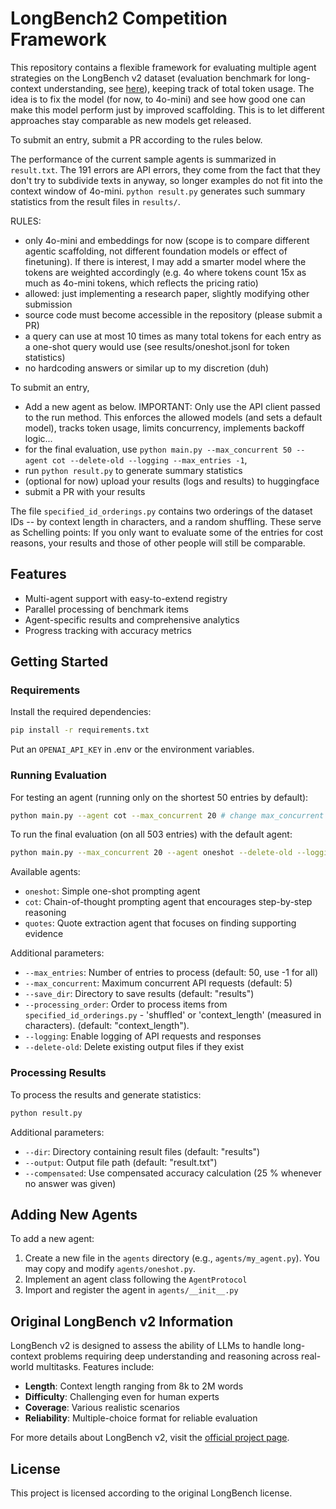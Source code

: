 # LongBench2 Competition Framework

This repository contains a flexible framework for evaluating multiple agent strategies on the LongBench v2 dataset (evaluation benchmark for long-context understanding, see [here](https://longbench2.github.io/)), keeping track of total token usage. The idea is to fix the model (for now, to 4o-mini) and see how good one can make this model perform just by improved scaffolding. This is to let different approaches stay comparable as new models get released.

To submit an entry, submit a PR according to the rules below.

The performance of the current sample agents is summarized in `result.txt`. The 191 errors are API errors, they come from the fact that they don't try to subdivide texts in anyway, so longer examples do not fit into the context window of 4o-mini. `python result.py` generates such summary statistics from the result files in `results/`.

RULES:
 - only 4o-mini and embeddings for now (scope is to compare different agentic scaffolding, not different foundation models or effect of finetuning). If there is interest, I may add a smarter model where the tokens are weighted accordingly (e.g. 4o where tokens count 15x as much as 4o-mini tokens, which reflects the pricing ratio)
 - allowed: just implementing a research paper, slightly modifying other submission
 - source code must become accessible in the repository (please submit a PR)
 - a query can use at most 10 times as many total tokens for each entry as a one-shot query would use (see results/oneshot.jsonl for token statistics)
 - no hardcoding answers or similar up to my discretion (duh)

To submit an entry,

 - Add a new agent as below. IMPORTANT: Only use the API client passed to the run method. This enforces the allowed models (and sets a default model), tracks token usage, limits concurrency, implements backoff logic...
 - for the final evaluation, use `python main.py --max_concurrent 50 --agent cot --delete-old --logging --max_entries -1`,
 - run `python result.py` to generate summary statistics
 - (optional for now) upload your results (logs and results) to huggingface
 - submit a PR with your results

The file `specified_id_orderings.py` contains two orderings of the dataset IDs -- by context length in characters, and a random shuffling. These serve as Schelling points: If you only want to evaluate some of the entries for cost reasons, your results and those of other people will still be comparable.

## Features

- Multi-agent support with easy-to-extend registry
- Parallel processing of benchmark items
- Agent-specific results and comprehensive analytics
- Progress tracking with accuracy metrics

## Getting Started

### Requirements

Install the required dependencies:

```bash
pip install -r requirements.txt
```

Put an `OPENAI_API_KEY` in .env or the environment variables.

### Running Evaluation

For testing an agent (running only on the shortest 50 entries by default):

```bash
python main.py --agent cot --max_concurrent 20 # change max_concurrent according to your resources
```

To run the final evaluation (on all 503 entries) with the default agent:

```bash
python main.py --max_concurrent 20 --agent oneshot --delete-old --logging --max_entries -1
```

Available agents:
- `oneshot`: Simple one-shot prompting agent
- `cot`: Chain-of-thought prompting agent that encourages step-by-step reasoning
- `quotes`: Quote extraction agent that focuses on finding supporting evidence

Additional parameters:
- `--max_entries`: Number of entries to process (default: 50, use -1 for all)
- `--max_concurrent`: Maximum concurrent API requests (default: 5)
- `--save_dir`: Directory to save results (default: "results") 
- `--processing_order`: Order to process items from `specified_id_orderings.py` - 'shuffled' or 'context_length' (measured in characters). (default: "context_length"). 
- `--logging`: Enable logging of API requests and responses
- `--delete-old`: Delete existing output files if they exist

### Processing Results

To process the results and generate statistics:

```bash
python result.py
```

Additional parameters:
- `--dir`: Directory containing result files (default: "results")
- `--output`: Output file path (default: "result.txt")
- `--compensated`: Use compensated accuracy calculation (25 % whenever no answer was given)

## Adding New Agents

To add a new agent:

1. Create a new file in the `agents` directory (e.g., `agents/my_agent.py`). You may copy and modify `agents/oneshot.py`.
2. Implement an agent class following the `AgentProtocol`
3. Import and register the agent in `agents/__init__.py`

## Original LongBench v2 Information

LongBench v2 is designed to assess the ability of LLMs to handle long-context problems requiring deep understanding and reasoning across real-world multitasks. Features include:
- **Length**: Context length ranging from 8k to 2M words
- **Difficulty**: Challenging even for human experts
- **Coverage**: Various realistic scenarios
- **Reliability**: Multiple-choice format for reliable evaluation

For more details about LongBench v2, visit the [official project page](https://longbench2.github.io).

## License

This project is licensed according to the original LongBench license.